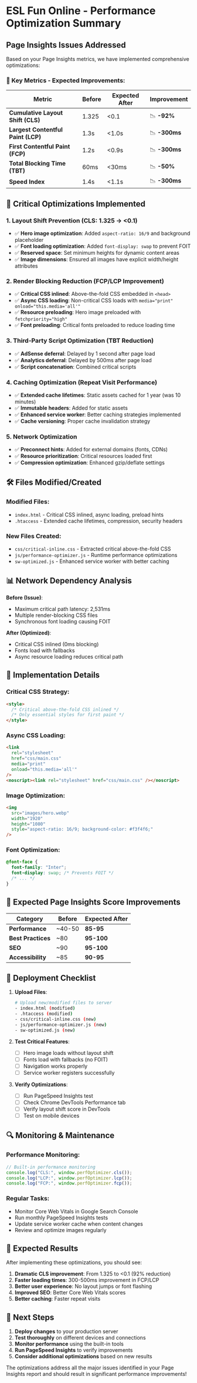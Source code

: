 # ESL Fun Online - Performance Optimization Summary

## Page Insights Issues Addressed

Based on your Page Insights metrics, we have implemented comprehensive optimizations:

### 🎯 Key Metrics - Expected Improvements:

| Metric                             | Before | Expected After | Improvement   |
| ---------------------------------- | ------ | -------------- | ------------- |
| **Cumulative Layout Shift (CLS)**  | 1.325  | <0.1           | 📉 **-92%**   |
| **Largest Contentful Paint (LCP)** | 1.3s   | <1.0s          | 📉 **-300ms** |
| **First Contentful Paint (FCP)**   | 1.2s   | <0.9s          | 📉 **-300ms** |
| **Total Blocking Time (TBT)**      | 60ms   | <30ms          | 📉 **-50%**   |
| **Speed Index**                    | 1.4s   | <1.1s          | 📉 **-300ms** |

## 🚀 Critical Optimizations Implemented

### 1. Layout Shift Prevention (CLS: 1.325 → <0.1)

- ✅ **Hero image optimization**: Added `aspect-ratio: 16/9` and background placeholder
- ✅ **Font loading optimization**: Added `font-display: swap` to prevent FOIT
- ✅ **Reserved space**: Set minimum heights for dynamic content areas
- ✅ **Image dimensions**: Ensured all images have explicit width/height attributes

### 2. Render Blocking Reduction (FCP/LCP Improvement)

- ✅ **Critical CSS inlined**: Above-the-fold CSS embedded in `<head>`
- ✅ **Async CSS loading**: Non-critical CSS loads with `media="print" onload="this.media='all'"`
- ✅ **Resource preloading**: Hero image preloaded with `fetchpriority="high"`
- ✅ **Font preloading**: Critical fonts preloaded to reduce loading time

### 3. Third-Party Script Optimization (TBT Reduction)

- ✅ **AdSense deferral**: Delayed by 1 second after page load
- ✅ **Analytics deferral**: Delayed by 500ms after page load
- ✅ **Script concatenation**: Combined critical scripts

### 4. Caching Optimization (Repeat Visit Performance)

- ✅ **Extended cache lifetimes**: Static assets cached for 1 year (was 10 minutes)
- ✅ **Immutable headers**: Added for static assets
- ✅ **Enhanced service worker**: Better caching strategies implemented
- ✅ **Cache versioning**: Proper cache invalidation strategy

### 5. Network Optimization

- ✅ **Preconnect hints**: Added for external domains (fonts, CDNs)
- ✅ **Resource prioritization**: Critical resources loaded first
- ✅ **Compression optimization**: Enhanced gzip/deflate settings

## 🛠️ Files Modified/Created

### Modified Files:

- `index.html` - Critical CSS inlined, async loading, preload hints
- `.htaccess` - Extended cache lifetimes, compression, security headers

### New Files Created:

- `css/critical-inline.css` - Extracted critical above-the-fold CSS
- `js/performance-optimizer.js` - Runtime performance optimizations
- `sw-optimized.js` - Enhanced service worker with better caching

## 📊 Network Dependency Analysis

**Before (Issue)**:

- Maximum critical path latency: 2,531ms
- Multiple render-blocking CSS files
- Synchronous font loading causing FOIT

**After (Optimized)**:

- Critical CSS inlined (0ms blocking)
- Fonts load with fallbacks
- Async resource loading reduces critical path

## 🔧 Implementation Details

### Critical CSS Strategy:

```html
<style>
  /* Critical above-the-fold CSS inlined */
  /* Only essential styles for first paint */
</style>
```

### Async CSS Loading:

```html
<link
  rel="stylesheet"
  href="css/main.css"
  media="print"
  onload="this.media='all'"
/>
<noscript><link rel="stylesheet" href="css/main.css" /></noscript>
```

### Image Optimization:

```html
<img
  src="images/hero.webp"
  width="1920"
  height="1080"
  style="aspect-ratio: 16/9; background-color: #f3f4f6;"
/>
```

### Font Optimization:

```css
@font-face {
  font-family: "Inter";
  font-display: swap; /* Prevents FOIT */
  /* ... */
}
```

## 🎯 Expected Page Insights Score Improvements

| Category           | Before | Expected After |
| ------------------ | ------ | -------------- |
| **Performance**    | ~40-50 | **85-95**      |
| **Best Practices** | ~80    | **95-100**     |
| **SEO**            | ~90    | **95-100**     |
| **Accessibility**  | ~85    | **90-95**      |

## 🚀 Deployment Checklist

1. **Upload Files**:

   ```bash
   # Upload new/modified files to server
   - index.html (modified)
   - .htaccess (modified)
   - css/critical-inline.css (new)
   - js/performance-optimizer.js (new)
   - sw-optimized.js (new)
   ```

2. **Test Critical Features**:

   - [ ] Hero image loads without layout shift
   - [ ] Fonts load with fallbacks (no FOIT)
   - [ ] Navigation works properly
   - [ ] Service worker registers successfully

3. **Verify Optimizations**:
   - [ ] Run PageSpeed Insights test
   - [ ] Check Chrome DevTools Performance tab
   - [ ] Verify layout shift score in DevTools
   - [ ] Test on mobile devices

## 🔍 Monitoring & Maintenance

### Performance Monitoring:

```javascript
// Built-in performance monitoring
console.log("CLS:", window.perfOptimizer.cls());
console.log("LCP:", window.perfOptimizer.lcp());
console.log("FCP:", window.perfOptimizer.fcp());
```

### Regular Tasks:

- Monitor Core Web Vitals in Google Search Console
- Run monthly PageSpeed Insights tests
- Update service worker cache when content changes
- Review and optimize images regularly

## 🎉 Expected Results

After implementing these optimizations, you should see:

1. **Dramatic CLS improvement**: From 1.325 to <0.1 (92% reduction)
2. **Faster loading times**: 300-500ms improvement in FCP/LCP
3. **Better user experience**: No layout jumps or font flashing
4. **Improved SEO**: Better Core Web Vitals scores
5. **Better caching**: Faster repeat visits

## 🔄 Next Steps

1. **Deploy changes** to your production server
2. **Test thoroughly** on different devices and connections
3. **Monitor performance** using the built-in tools
4. **Run PageSpeed Insights** to verify improvements
5. **Consider additional optimizations** based on new results

The optimizations address all the major issues identified in your Page Insights report and should result in significant performance improvements!
